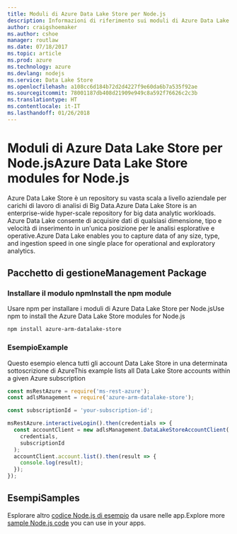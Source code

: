 ```yaml
---
title: Moduli di Azure Data Lake Store per Node.js
description: Informazioni di riferimento sui moduli di Azure Data Lake Store per Node.js
author: craigshoemaker
ms.author: cshoe
manager: routlaw
ms.date: 07/18/2017
ms.topic: article
ms.prod: azure
ms.technology: azure
ms.devlang: nodejs
ms.service: Data Lake Store
ms.openlocfilehash: a108cc6d184b72d2d4227f9e60da6b7a535f92ae
ms.sourcegitcommit: 78001187db408d21909e949c8a592f76626c2c3b
ms.translationtype: HT
ms.contentlocale: it-IT
ms.lasthandoff: 01/26/2018
---
```

# <a name="azure-data-lake-store-modules-for-nodejs"></a><span data-ttu-id="37e85-103">Moduli di Azure Data Lake Store per Node.js</span><span class="sxs-lookup"><span data-stu-id="37e85-103">Azure Data Lake Store modules for Node.js</span></span>

<span data-ttu-id="37e85-104">Azure Data Lake Store è un repository su vasta scala a livello aziendale per carichi di lavoro di analisi di Big Data.</span><span class="sxs-lookup"><span data-stu-id="37e85-104">Azure Data Lake Store is an enterprise-wide hyper-scale repository for big data analytic workloads.</span></span> <span data-ttu-id="37e85-105">Azure Data Lake consente di acquisire dati di qualsiasi dimensione, tipo e velocità di inserimento in un'unica posizione per le analisi esplorative e operative.</span><span class="sxs-lookup"><span data-stu-id="37e85-105">Azure Data Lake enables you to capture data of any size, type, and ingestion speed in one single place for operational and exploratory analytics.</span></span>

## <a name="management-package"></a><span data-ttu-id="37e85-106">Pacchetto di gestione</span><span class="sxs-lookup"><span data-stu-id="37e85-106">Management Package</span></span>

### <a name="install-the-npm-module"></a><span data-ttu-id="37e85-107">Installare il modulo npm</span><span class="sxs-lookup"><span data-stu-id="37e85-107">Install the npm module</span></span>

<span data-ttu-id="37e85-108">Usare npm per installare i moduli di Azure Data Lake Store per Node.js</span><span class="sxs-lookup"><span data-stu-id="37e85-108">Use npm to install the Azure Data Lake Store modules for Node.js</span></span>

```bash
npm install azure-arm-datalake-store
```

### <a name="example"></a><span data-ttu-id="37e85-109">Esempio</span><span class="sxs-lookup"><span data-stu-id="37e85-109">Example</span></span>

<span data-ttu-id="37e85-110">Questo esempio elenca tutti gli account Data Lake Store in una determinata sottoscrizione di Azure</span><span class="sxs-lookup"><span data-stu-id="37e85-110">This example lists all Data Lake Store accounts within a given Azure subscription</span></span>

```javascript
const msRestAzure = require('ms-rest-azure');
const adlsManagement = require('azure-arm-datalake-store');

const subscriptionId = 'your-subscription-id';

msRestAzure.interactiveLogin().then(credentials => {
  const accountClient = new adlsManagement.DataLakeStoreAccountClient(
    credentials,
    subscriptionId
  );
  accountClient.account.list().then(result => {
    console.log(result);
  });
});
```

## <a name="samples"></a><span data-ttu-id="37e85-111">Esempi</span><span class="sxs-lookup"><span data-stu-id="37e85-111">Samples</span></span>

<span data-ttu-id="37e85-112">Esplorare altro [codice Node.js di esempio](https://azure.microsoft.com/resources/samples/?platform=nodejs) da usare nelle app.</span><span class="sxs-lookup"><span data-stu-id="37e85-112">Explore more [sample Node.js code](https://azure.microsoft.com/resources/samples/?platform=nodejs) you can use in your apps.</span></span>
